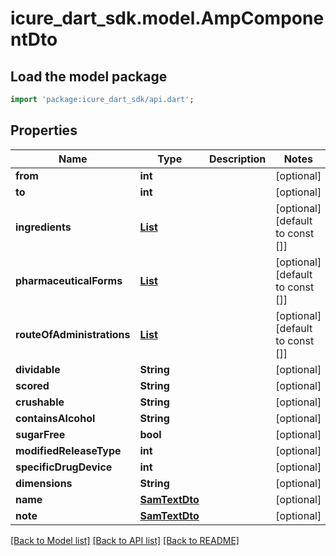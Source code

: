 # icure_dart_sdk.model.AmpComponentDto

## Load the model package
```dart
import 'package:icure_dart_sdk/api.dart';
```

## Properties
Name | Type | Description | Notes
------------ | ------------- | ------------- | -------------
**from** | **int** |  | [optional] 
**to** | **int** |  | [optional] 
**ingredients** | [**List<IngredientDto>**](IngredientDto.md) |  | [optional] [default to const []]
**pharmaceuticalForms** | [**List<PharmaceuticalFormStubDto>**](PharmaceuticalFormStubDto.md) |  | [optional] [default to const []]
**routeOfAdministrations** | [**List<RouteOfAdministrationDto>**](RouteOfAdministrationDto.md) |  | [optional] [default to const []]
**dividable** | **String** |  | [optional] 
**scored** | **String** |  | [optional] 
**crushable** | **String** |  | [optional] 
**containsAlcohol** | **String** |  | [optional] 
**sugarFree** | **bool** |  | [optional] 
**modifiedReleaseType** | **int** |  | [optional] 
**specificDrugDevice** | **int** |  | [optional] 
**dimensions** | **String** |  | [optional] 
**name** | [**SamTextDto**](SamTextDto.md) |  | [optional] 
**note** | [**SamTextDto**](SamTextDto.md) |  | [optional] 

[[Back to Model list]](../README.md#documentation-for-models) [[Back to API list]](../README.md#documentation-for-api-endpoints) [[Back to README]](../README.md)


